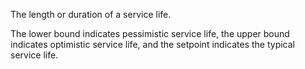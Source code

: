 ﻿The length or duration of a service life.  

The lower bound indicates pessimistic service life, the upper bound indicates optimistic service life, and the setpoint indicates the typical service life.
